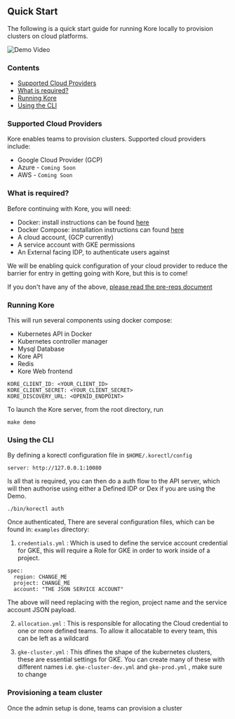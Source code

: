 ## **Quick Start**

The following is a quick start guide for running Kore locally to provision clusters on cloud platforms.

![Demo Video](images/demo.gif)

### Contents
- [Supported Cloud Providers](#supported-cloud-providers)
- [What is required?](#what-is-required)
- [Running Kore](#running-kore)
- [Using the CLI](#using-the-cli)

### Supported Cloud Providers

Kore enables teams to provision clusters. Supported cloud providers include:

+ Google Cloud Provider (GCP)
+ Azure - `Coming Soon`
+ AWS - `Coming Soon`

### What is required?

Before continuing with Kore, you will need:
+ Docker: install instructions can be found [here]([https://docs.docker.com/install/](https://docs.docker.com/install/))
+ Docker Compose: installation instructions can found [here](https://docs.docker.com/compose/install/)
+ A cloud account, (GCP currently)
+ A service account with GKE permissions
+ An External facing IDP, to authenticate users against

We will be enabling quick configuration of your cloud provider to reduce the barrier for entry in getting going with Kore, but this is to come!

If you don't have any of the above, [please read the pre-reqs document](pre-reqs.md)

### Running Kore

This will run several components using docker compose:

+ Kubernetes API in Docker
+ Kubernetes controller manager
+ Mysql Database
+ Kore API
+ Redis
+ Kore Web frontend

```shell
KORE_CLIENT_ID: <YOUR_CLIENT_ID>
KORE_CLIENT_SECRET: <YOUR_CLIENT_SECRET>
KORE_DISCOVERY_URL: <OPENID_ENDPOINT>
```

To launch the Kore server, from the root directory, run

```shell
make demo
```

### Using the CLI

By defining a korectl configuration file in `$HOME/.korectl/config`

```
server: http://127.0.0.1:10080
```

Is all that is required, you can then do a auth flow to the API server, which will then authorise using either a Defined IDP or Dex if you are using the Demo.

```
./bin/korectl auth
```

Once authenticated, There are several configuration files, which can be found in: `examples` directory:

1. `credentials.yml` : Which is used to define the service account credential for GKE, this will require a Role for GKE in order to work inside of a project.
```
spec:
  region: CHANGE_ME
  project: CHANGE_ME
  account: "THE JSON SERVICE ACCOUNT"
```

The above will need replacing with the region, project name and the service account JSON payload.

2. `allocation.yml` : This is responsible for allocating the Cloud credential to one or more defined teams. To allow it allocatable to every team, this can be left as a wildcard

3. `gke-cluster.yml` : This dfines the shape of the kubernetes clusters, these are essential settings for GKE. You can create many of these with different names i.e. `gke-cluster-dev.yml` and `gke-prod.yml` , make sure to change


### Provisioning a team cluster

Once the admin setup is done, teams can provision a cluster
